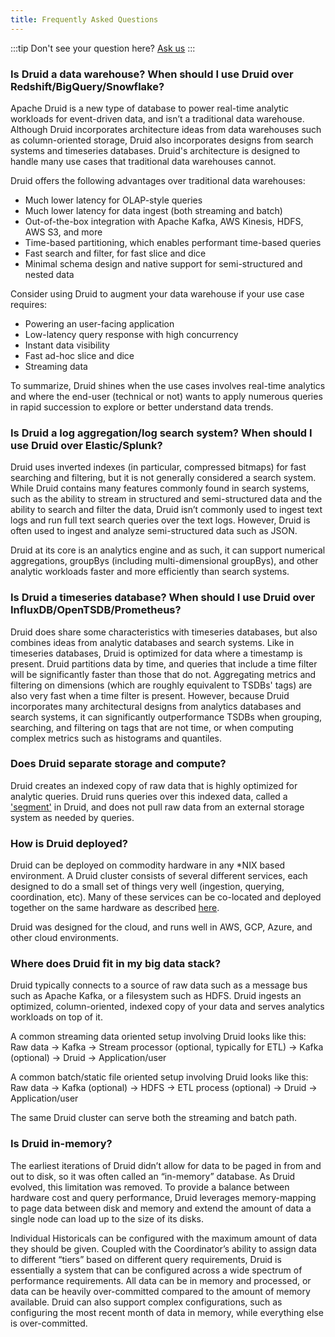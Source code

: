 ```yaml
---
title: Frequently Asked Questions
---
```


:::tip
Don't see your question here? <a href='/community/'>Ask us</a>
:::

### Is Druid a data warehouse? When should I use Druid over Redshift/BigQuery/Snowflake?

Apache Druid is a new type of database to power real-time analytic workloads for
event-driven data, and isn’t a traditional data warehouse.  Although Druid
incorporates architecture ideas from data warehouses such as column-oriented
storage, Druid also incorporates designs from search systems and timeseries
databases. Druid's architecture is designed to handle many use cases that
traditional data warehouses cannot.

Druid offers the following advantages over traditional data warehouses:

* Much lower latency for OLAP-style queries
* Much lower latency for data ingest (both streaming and batch)
* Out-of-the-box integration with Apache Kafka, AWS Kinesis, HDFS, AWS S3, and more
* Time-based partitioning, which enables performant time-based queries
* Fast search and filter, for fast slice and dice
* Minimal schema design and native support for semi-structured and nested data

Consider using Druid to augment your data warehouse if your use case requires:

* Powering an user-facing application
* Low-latency query response with high concurrency
* Instant data visibility
* Fast ad-hoc slice and dice
* Streaming data

To summarize, Druid shines when the use cases involves real-time analytics and
where the end-user (technical or not) wants to apply numerous queries in rapid
succession to explore or better understand data trends. 

### Is Druid a log aggregation/log search system? When should I use Druid over Elastic/Splunk?

Druid uses inverted indexes (in particular, compressed bitmaps) for fast
searching and filtering, but it is not generally considered a search system.
While Druid contains many features commonly found in search systems, such as
the ability to stream in structured and semi-structured data and the ability to
search and filter the data, Druid isn’t commonly used to ingest text logs and
run full text search queries over the text logs.  However, Druid is often used
to ingest and analyze semi-structured data such as JSON.

Druid at its core is an analytics engine and as such, it can support numerical
aggregations, groupBys (including multi-dimensional groupBys), and other
analytic workloads faster and more efficiently than search systems.

### Is Druid a timeseries database? When should I use Druid over InfluxDB/OpenTSDB/Prometheus?

Druid does share some characteristics with timeseries databases, but also
combines ideas from analytic databases and search systems.  Like in timeseries
databases, Druid is optimized for data where a timestamp is present.  Druid
partitions data by time, and queries that include a time filter will be
significantly faster than those that do not.  Aggregating metrics and filtering
on dimensions (which are roughly equivalent to TSDBs' tags) are also very fast when a
time filter is present.  However, because Druid incorporates many architectural designs
from analytics databases and search systems, it can significantly
outperformance TSDBs when grouping, searching, and filtering on tags that are
not time, or when computing complex metrics such as histograms and quantiles.

### Does Druid separate storage and compute?

Druid creates an indexed copy of raw data that is highly optimized for
analytic queries. Druid runs queries over this indexed data, called a ['segment'](/docs/latest/design/segments)
in Druid, and does not pull raw data from an external storage system as needed
by queries. 

### How is Druid deployed?

Druid can be deployed on commodity hardware in any *NIX based environment.
A Druid cluster consists of several different services, each designed to do a small set of things very well (ingestion, querying, coordination, etc).
Many of these services can be co-located and deployed together on the same hardware as described [here](/docs/latest/tutorials/).

Druid was designed for the cloud, and runs well in AWS, GCP, Azure, and other cloud environments.

### Where does Druid fit in my big data stack?

Druid typically connects to a source of raw data such as a message bus such as Apache Kafka, or a filesystem such as HDFS.
Druid ingests an optimized, column-oriented, indexed copy of your data and serves analytics workloads on top of it.

A common streaming data oriented setup involving Druid looks like this:
Raw data → Kafka → Stream processor (optional, typically for ETL) → Kafka (optional) → Druid → Application/user

A common batch/static file oriented setup involving Druid looks like this:
Raw data → Kafka (optional) → HDFS → ETL process (optional) → Druid → Application/user

The same Druid cluster can serve both the streaming and batch path.


### Is Druid in-memory?

The earliest iterations of Druid didn’t allow for data to be paged in from
and out to disk, so it was often called an “in-memory” database. As Druid
evolved, this limitation was removed. To provide a balance between hardware
cost and query performance, Druid leverages memory-mapping to page data between
disk and memory and extend the amount of data a single node can load up to the
size of its disks.

Individual Historicals can be configured with the maximum amount of data
they should be given. Coupled with the Coordinator’s ability to assign data to
different “tiers” based on different query requirements, Druid is essentially a
system that can be configured across a wide spectrum of performance
requirements. All data can be in memory and processed, or data can be heavily
over-committed compared to the amount of memory available. Druid can also
support complex configurations, such as configuring the most recent month of
data in memory, while everything else is over-committed.
